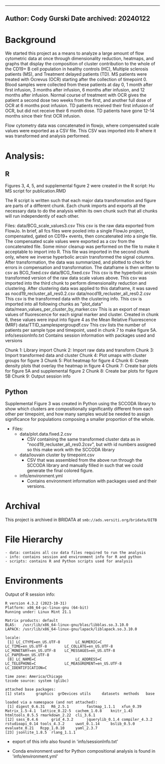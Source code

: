 
---
Author: Cody Gurski
Date archived: 20240122
---

# Background

We started this project as a means to analyze a large amount of flow cytometric data at once through dimensionality reduction, heatmaps, and graphs that display the composition of cluster contribution to the whole of the CD19+ B cell population in healthy controls (HC), Multiple sclerosis patients (MS), and Treatment delayed patients (TD). MS patients were treated with Ocrevus (OCR) starting after the collection of timepoint 0. Blood samples were collected from these patients at day 0, 1 month after first infusion, 3 months after infusion, 6 months after infusion, and 12 months after infusion. Normal course of treatment with OCR gives the patient a second dose two weeks from the first, and another full dose of OCR at 6 months post infusion. TD patients received their first infusion of OCR, but did not receive their 6 month dose. TD patients have gone 12-14 months since their first OCR infusion.

Flow cytometry data was concatenated in flowjo, where compensated scale values were exported as a CSV file. This CSV was imported into R where it was transformed and analysis performed.

# Analysis: 
## R
Figures 3, 4, 5, and supplemental figure 2 were created in the R script: Hu MS script for publication.RMD

The R script is written such that each major data transformation and figure are parts of a different chunk. Each chunk imports and exports all the necessary data to do the analysis within its own chunk such that all chunks will run independently of each other. 

Files: 
	data/BCG_scale_values3.csv
		This csv is the raw data exported from FlowJo. In brief, all fcs files were pooled into a single FlowJo project, compensated, gated on CD19+ events, then concatenated into a single file. The compensated scale values were exported as a csv from the concatenated file. Some minor cleanup was performed on the file to make it acceptable to import into R. This file was imported in the second chunk only, where we inverse hyperbolic arcsin transformed the signal columns. After transformation, the data was summarized, and plotted to check for errors in compensation and transformation. The dataframe is then written to csv as BCG_fixed.csv
	data/BCG_fixed.csv
		This csv is the hyperbolic arcsin transformed version of the raw data scale values above. This csv was imported into the third chunk to perform dimensionality reduction and clustering. After clustering data was applied to this dataframe, it was saved as nocd19_recluster_all_res0.2.csv
	data/nocd19_recluster_all_res0.2.csv
		This csv is the transformed data with the clustering info. This csv is imported into all following chunks as "plot_data"
	data/mean_values_per_cluster_by_marker.csv
		This is an export of mean values of fluorescence for each signal marker and cluster. Created in chunk 6, these values were input into figure 4 as the Mean Relative Fluorescence (MRF)
	data/TTID_samplespergroupdf.csv
		This csv lists the number of patients per sample type and timepoint, used in chunk 7 to make figure 5A.
	info/sessionInfo.txt
		Contains session information with packages used and versions

Chunk 1: Library import
Chunk 2: Import raw data and transform
Chunk 3: Import transformed data and cluster
Chunk 4: Plot umaps with cluster groups for figure 3
Chunk 5: Plot heatmap for figure 4
Chunk 6: Create density plots that overlay the heatmap in figure 4
Chunk 7: Create bar plots for figure 5A and supplemental figure 2
Chunk 8: Create bar plots for figure 5B
Chunk 9: Output session info

## Python
Supplemental Figure 3 was created in Python using the SCCODA library to show which clusters are compositionally significantly different from each other per timepoint, and how many samples would be needed to assign significance for populations composing a smaller proportion of the whole.

- Files:
	- data/plot.data.fixed.2.csv
		- CSV containing the same transformed cluster data as in "nocd19_recluster_all_res0.2csv", but with id numbers assigned so this make work with the SCCODA library
	- data/louvain cluster by timepoint.csv
		- CSV that was assembled from the above run through the SCCODA library and manually filled in such that we could generate the final colored figure.
	- info/environment.yml
		- Contains environment information with packages used and their versions.


# Archival

This project is archived in BRIDATA at `smb://ads.versiti.org/bridata/DITB`

# File Hierarchy
    - data: contains all csv data files required to run the analysis
    - info: contains session and environment info for R and python
    - scripts: contains R and Python scripts used for analysis

# Environments
Output of R session info:

```
R version 4.3.2 (2023-10-31)
Platform: x86_64-pc-linux-gnu (64-bit)
Running under: Linux Mint 21.1

Matrix products: default
BLAS:   /usr/lib/x86_64-linux-gnu/blas/libblas.so.3.10.0 
LAPACK: /usr/lib/x86_64-linux-gnu/lapack/liblapack.so.3.10.0

locale:
 [1] LC_CTYPE=en_US.UTF-8       LC_NUMERIC=C               LC_TIME=en_US.UTF-8        LC_COLLATE=en_US.UTF-8     LC_MONETARY=en_US.UTF-8    LC_MESSAGES=en_US.UTF-8    LC_PAPER=en_US.UTF-8      
 [8] LC_NAME=C                  LC_ADDRESS=C               LC_TELEPHONE=C             LC_MEASUREMENT=en_US.UTF-8 LC_IDENTIFICATION=C       

time zone: America/Chicago
tzcode source: system (glibc)

attached base packages:
[1] stats     graphics  grDevices utils     datasets  methods   base     

loaded via a namespace (and not attached):
 [1] digest_0.6.31   R6_2.5.1        fastmap_1.1.1   xfun_0.39       Matrix_1.5-4.1  lattice_0.22-5  cachem_1.0.8    knitr_1.43      htmltools_0.5.5 rmarkdown_2.22  cli_3.6.1      
[12] sass_0.4.6      grid_4.3.2      jquerylib_0.1.4 compiler_4.3.2  rstudioapi_0.14 tools_4.3.2     uwot_0.1.14     bslib_0.5.0     evaluate_0.21   Rcpp_1.0.10     yaml_2.3.7     
[23] jsonlite_1.8.5  rlang_1.1.1    
```

- export of this info also found in 'info/sessionInfo.txt'


- Conda environment used for Python compositional analysis is found in 'info/environment.yml'




